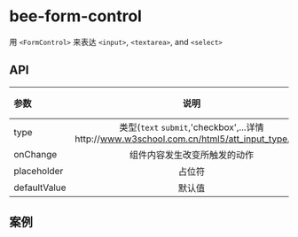 # bee-form-control

用 `<FormControl>` 来表达 `<input>`, `<textarea>`, and `<select>`


## API

|参数|说明|类型|默认值|
|:--|:---:|:--:|---:|
|type|类型(`text` `submit`,'checkbox',...详情http://www.w3school.com.cn/html5/att_input_type.asp)|string|'input'|
|onChange|组件内容发生改变所触发的动作|function|''|
|placeholder|占位符|string|''|
|defaultValue|默认值|string|''|


## 案例